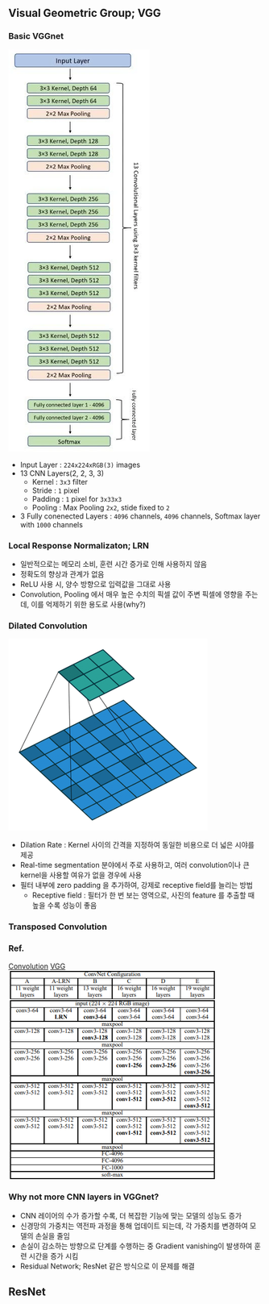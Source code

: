 ## Visual Geometric Group; VGG
### Basic VGGnet
![VGG-16-Architecture](../Attatched/Pasted%20image%2020240119163040.png)
- Input Layer : `224x224xRGB(3)` images
- 13 CNN Layers(2, 2, 3, 3)
	- Kernel : `3x3` filter
	- Stride : `1` pixel
	- Padding : `1` pixel for `3x33x3`
	- Pooling : Max Pooling `2x2`, stide fixed to `2`
- 3 Fully conenected Layers : `4096` channels, `4096` channels, Softmax layer with `1000` channels

### Local Response Normalizaton; LRN
- 일반적으로는 메모리 소비, 훈련 시간 증가로 인해 사용하지 않음
- 정확도의 향상과 관계가 없음
- ReLU 사용 시, 양수 방향으로 입력값을 그대로 사용
- Convolution, Pooling 에서 매우 높은 수치의 픽셀 값이 주변 픽셀에 영향을 주는데, 이를 억제하기 위한 용도로 사용(why?)

### Dilated Convolution
![Dilated_Conv](../Attatched/Pasted%20image%2020240119165019.png)
- Dilation Rate : Kernel 사이의 간격을 지정하여 동일한 비용으로 더 넓은 시야를 제공
- Real-time segmentation 분야에서 주로 사용하고, 여러 convolution이나 큰 kernel을 사용할 여유가 없을 경우에 사용
- 필터 내부에 zero padding 을 추가하여, 강제로 receptive field를 늘리는 방법
	- Receptive field : 필터가 한 번 보는 영역으로, 사진의 feature 를 추출할 때 높을 수록 성능이 좋음
### Transposed Convolution

### Ref.
[Convolution](https://zzsza.github.io/data/2018/02/23/introduction-convolution/)
[VGG](https://wikidocs.net/164796)
![VGG](../Attatched/Pasted%20image%2020240125173611.png)

### Why not more CNN layers in VGGnet?
- CNN 레이어의 수가 증가할 수록, 더 복잡한 기능에 맞는 모델의 성능도 증가
- 신경망의 가중치는 역전파 과정을 통해 업데이트 되는데, 각 가중치를 변경하여 모델의 손실을 줄임
- 손실이 감소하는 방향으로 단계를 수행하는 중 Gradient vanishing이 발생하여 훈련 시간을 증가 시킴
- Residual Network; ResNet 같은 방식으로 이 문제를 해결

## ResNet
